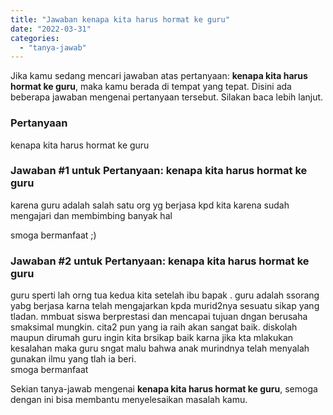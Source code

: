 ```yaml
---
title: "Jawaban kenapa kita harus hormat ke guru"
date: "2022-03-31"
categories: 
  - "tanya-jawab"
---
```


Jika kamu sedang mencari jawaban atas pertanyaan: **kenapa kita harus hormat ke guru**, maka kamu berada di tempat yang tepat. Disini ada beberapa jawaban mengenai pertanyaan tersebut. Silakan baca lebih lanjut.

### Pertanyaan

kenapa kita harus hormat ke guru

### Jawaban #1 untuk Pertanyaan: kenapa kita harus hormat ke guru

karena guru adalah salah satu org yg berjasa kpd kita karena sudah mengajari dan membimbing banyak hal  
  
smoga bermanfaat ;)

### Jawaban #2 untuk Pertanyaan: kenapa kita harus hormat ke guru

guru sperti lah orng tua kedua kita setelah ibu bapak . guru adalah ssorang yabg berjasa karna telah mengajarkan kpda murid2nya sesuatu sikap yang tladan. mmbuat siswa berprestasi dan mencapai tujuan dngan berusaha smaksimal mungkin. cita2 pun yang ia raih akan sangat baik. diskolah maupun dirumah guru ingin kita brsikap baik karna jika kta mlakukan kesalahan maka guru sngat malu bahwa anak murindnya telah menyalah gunakan ilmu yang tlah ia beri.  
smoga bermanfaat

Sekian tanya-jawab mengenai **kenapa kita harus hormat ke guru**, semoga dengan ini bisa membantu menyelesaikan masalah kamu.
